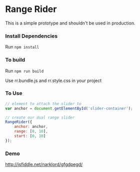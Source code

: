 # Range Rider
This is a simple prototype and shouldn't be used in production.

### Install Dependencies
Run ```npm install```

### To build
Run ```npm run build```

Use rr.bundle.js and rr.style.css in your project

### To Use
```javascript
// element to attach the slider to
var anchor = document.getElementById('slider-container');

// create our dual range slider
RangeRider({
    anchor: anchor,
    range: [0, 10],
    start: [0, 10]
});
```

### Demo
http://jsfiddle.net/narklord/gfgdpegd/
